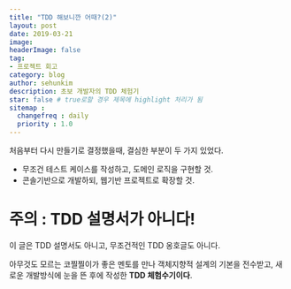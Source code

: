 ```yaml
---
title: "TDD 해보니깐 어때?(2)"
layout: post
date: 2019-03-21
image:
headerImage: false
tag:
- 프로젝트 회고
category: blog
author: sehunkim
description: 초보 개발자의 TDD 체험기
star: false # true로할 경우 제목에 highlight 처리가 됨
sitemap :
  changefreq : daily
  priority : 1.0
---
```


처음부터 다시 만들기로 결정했을때, 결심한 부분이 두 가지 있었다.
- 무조건 테스트 케이스를 작성하고, 도메인 로직을 구현할 것.
- 콘솔기반으로 개발하되, 웹기반 프로젝트로 확장할 것.






<div class="breaker"></div>



# 주의 : TDD 설명서가 아니다!
이 글은 TDD 설명서도 아니고, 무조건적인 TDD 옹호글도 아니다.

아무것도 모르는 코찔찔이가 좋은 멘토를 만나 객체지향적 설계의 기본을 전수받고, 새로운 개발방식에 눈을 뜬 후에 작성한 **TDD 체험수기이다**.
